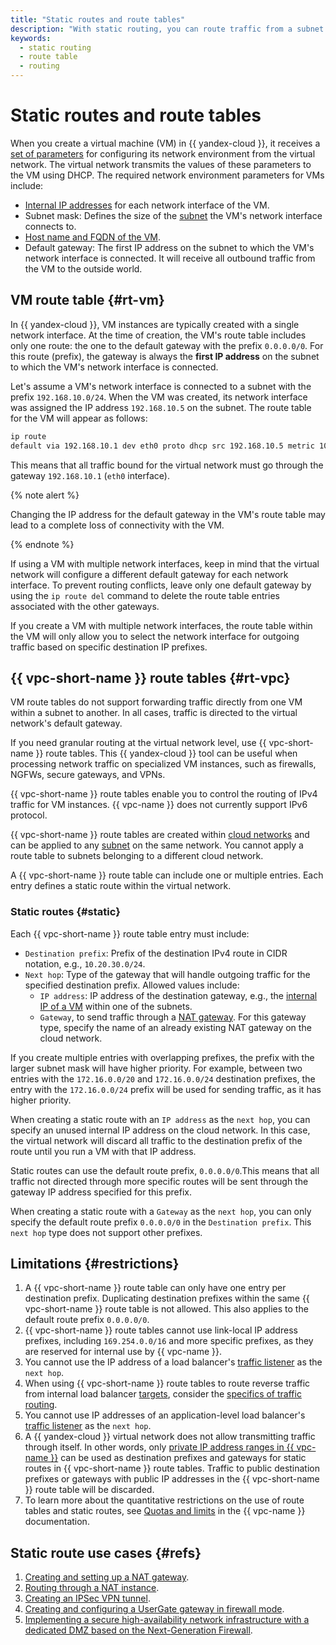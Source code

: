 ```yaml
---
title: "Static routes and route tables"
description: "With static routing, you can route traffic from a subnet to the specified IP address ranges through the VMs specified as the next hop. Routing is based on route tables. Route tables are linked to a subnet and cannot contain duplicate prefixes."
keywords:
  - static routing
  - route table
  - routing
---
```


# Static routes and route tables

When you create a virtual machine (VM) in {{ yandex-cloud }}, it receives a [set of parameters](../../compute/concepts/network.md) for configuring its network environment from the virtual network. The virtual network transmits the values of these parameters to the VM using DHCP. The required network environment parameters for VMs include:

* [Internal IP addresses](../../compute/concepts/network.md#internal-ip) for each network interface of the VM.
* Subnet mask: Defines the size of the [subnet](./network.md#subnet) the VM's network interface connects to.
* [Host name and FQDN of the VM](../../compute/concepts/network.md#hostname).
* Default gateway: The first IP address on the subnet to which the VM's network interface is connected. It will receive all outbound traffic from the VM to the outside world.

## VM route table {#rt-vm}

In {{ yandex-cloud }}, VM instances are typically created with a single network interface. At the time of creation, the VM's route table includes only one route: the one to the default gateway with the prefix `0.0.0.0/0`. For this route (prefix), the gateway is always the **first IP address** on the subnet to which the VM's network interface is connected.

Let's assume a VM's network interface is connected to a subnet with the prefix `192.168.10.0/24`. When the VM was created, its network interface was assigned the IP address `192.168.10.5` on the subnet. The route table for the VM will appear as follows:

```bash
ip route
default via 192.168.10.1 dev eth0 proto dhcp src 192.168.10.5 metric 100
```

This means that all traffic bound for the virtual network must go through the gateway `192.168.10.1` (`eth0` interface).

{% note alert %}

Changing the IP address for the default gateway in the VM's route table may lead to a complete loss of connectivity with the VM.

{% endnote %}

If using a VM with multiple network interfaces, keep in mind that the virtual network will configure a different default gateway for each network interface. To prevent routing conflicts, leave only one default gateway by using the `ip route del` command to delete the route table entries associated with the other gateways.

If you create a VM with multiple network interfaces, the route table within the VM will only allow you to select the network interface for outgoing traffic based on specific destination IP prefixes.

## {{ vpc-short-name }} route tables {#rt-vpc}

VM route tables do not support forwarding traffic directly from one VM within a subnet to another. In all cases, traffic is directed to the virtual network's default gateway.

If you need granular routing at the virtual network level, use {{ vpc-short-name }} route tables. This {{ yandex-cloud }} tool can be useful when processing network traffic on specialized VM instances, such as firewalls, NGFWs, secure gateways, and VPNs.

{{ vpc-short-name }} route tables enable you to control the routing of IPv4 traffic for VM instances. {{ vpc-name }} does not currently support IPv6 protocol.

{{ vpc-short-name }} route tables are created within [cloud networks](https://cloud.yandex.ru/docs/vpc/concepts/network#network) and can be applied to any [subnet](https://cloud.yandex.ru/docs/vpc/concepts/network#subnet) on the same network. You cannot apply a route table to subnets belonging to a different cloud network.

A {{ vpc-short-name }} route table can include one or multiple entries. Each entry defines a static route within the virtual network.

### Static routes {#static}

Each {{ vpc-short-name }} route table entry must include:

* `Destination prefix`: Prefix of the destination IPv4 route in CIDR notation, e.g., `10.20.30.0/24`.
* `Next hop`: Type of the gateway that will handle outgoing traffic for the specified destination prefix. Allowed values include:
   * `IP address`: IP address of the destination gateway, e.g., the [internal IP of a VM](../../compute/concepts/network.md#internal-ip) within one of the subnets.
   * `Gateway`, to send traffic through a [NAT gateway](./gateways.md#nat-gateway). For this gateway type, specify the name of an already existing NAT gateway on the cloud network.

If you create multiple entries with overlapping prefixes, the prefix with the larger subnet mask will have higher priority. For example, between two entries with the `172.16.0.0/20` and `172.16.0.0/24` destination prefixes, the entry with the `172.16.0.0/24` prefix will be used for sending traffic, as it has higher priority.

When creating a static route with an `IP address` as the `next hop`, you can specify an unused internal IP address on the cloud network. In this case, the virtual network will discard all traffic to the destination prefix of the route until you run a VM with that IP address.

Static routes can use the default route prefix, `0.0.0.0/0`.This means that all traffic not directed through more specific routes will be sent through the gateway IP address specified for this prefix.

When creating a static route with a `Gateway` as the `next hop`, you can only specify the default route prefix `0.0.0.0/0` in the `Destination prefix`. This `next hop` type does not support other prefixes.


## Limitations {#restrictions}

1. A {{ vpc-short-name }} route table can only have one entry per destination prefix. Duplicating destination prefixes within the same {{ vpc-short-name }} route table is not allowed. This also applies to the default route prefix `0.0.0.0/0`.
1. {{ vpc-short-name }} route tables cannot use link-local IP address prefixes, including `169.254.0.0/16` and more specific prefixes, as they are reserved for internal use by {{ vpc-name }}.
1. You cannot use the IP address of a load balancer's [traffic listener](../../network-load-balancer/concepts/listener.md) as the `next hop`.
1. When using {{ vpc-short-name }} route tables to route reverse traffic from internal load balancer [targets](../../network-load-balancer/concepts/target-resources.md), consider the [specifics of traffic routing](../../network-load-balancer/concepts/specifics.md#nlb-int-routing).
1. You cannot use IP addresses of an application-level load balancer's [traffic listener](../../application-load-balancer/concepts/application-load-balancer.md#listener) as the `next hop`.
1. A {{ yandex-cloud }} virtual network does not allow transmitting traffic through itself. In other words, only [private IP address ranges in {{ vpc-name }}](../../vpc/concepts/network.md#subnet) can be used as destination prefixes and gateways for static routes in {{ vpc-short-name }} route tables. Traffic to public destination prefixes or gateways with public IP addresses in the {{ vpc-short-name }} route table will be discarded.
1. To learn more about the quantitative restrictions on the use of route tables and static routes, see [Quotas and limits](./limits.md#vpc-quotas) in the {{ vpc-name }} documentation.


## Static route use cases {#refs}

1. [Creating and setting up a NAT gateway](../operations/create-nat-gateway.md).
1. [Routing through a NAT instance](../../tutorials/routing/nat-instance.md).
1. [Creating an IPSec VPN tunnel](../../tutorials/routing/ipsec/index.md).
1. [Creating and configuring a UserGate gateway in firewall mode](../../tutorials/routing/usergate-firewall.md).
1. [Implementing a secure high-availability network infrastructure with a dedicated DMZ based on the Next-Generation Firewall](../../tutorials/routing/high-accessible-dmz.md).
